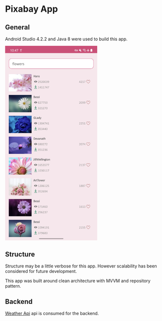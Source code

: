 # Pixabay App


## General
Android Studio 4.2.2 and Java 8 were used to build this app.


<img src="docs/main_page.jpg" width="300" />

## Structure

Structure may be a little verbose for this app. However scalability 
has been considered for future development.

This app was built around clean architecture with MVVM and repository pattern.


## Backend

[Weather Api](https://pixabay.com/api/docs/#api_search_images) api is consumed for the backend.


